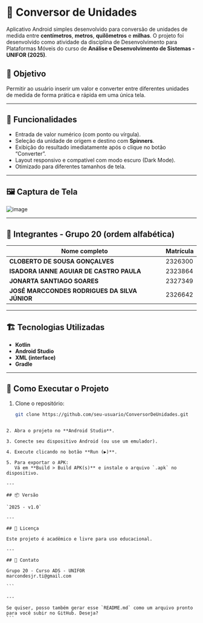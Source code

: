 # 📱 Conversor de Unidades

Aplicativo Android simples desenvolvido para conversão de unidades de medida entre **centímetros**, **metros**, **quilômetros** e **milhas**. O projeto foi desenvolvido como atividade da disciplina de Desenvolvimento para Plataformas Móveis do curso de **Análise e Desenvolvimento de Sistemas - UNIFOR (2025)**.

## 🎯 Objetivo

Permitir ao usuário inserir um valor e converter entre diferentes unidades de medida de forma prática e rápida em uma única tela.

---

## 🧪 Funcionalidades

- Entrada de valor numérico (com ponto ou vírgula).
- Seleção da unidade de origem e destino com **Spinners**.
- Exibição do resultado imediatamente após o clique no botão “Converter”.
- Layout responsivo e compatível com modo escuro (Dark Mode).
- Otimizado para diferentes tamanhos de tela.

---

## 🖼️ Captura de Tela

![image](https://github.com/user-attachments/assets/d6bf1ae6-6336-496f-909e-5e004072e2bf)



---

## 👥 Integrantes - Grupo 20 (ordem alfabética)

| Nome completo | Matrícula |
|---------------|-----------|
| **CLOBERTO DE SOUSA GONÇALVES** | 2326300 |
| **ISADORA IANNE AGUIAR DE CASTRO PAULA** | 2323864 |
| **JONARTA SANTIAGO SOARES** | 2327349 |
| **JOSÉ MARCCONDES RODRIGUES DA SILVA JÚNIOR** | 2326642 |

---

## 🏗️ Tecnologias Utilizadas

- **Kotlin**
- **Android Studio**
- **XML (interface)**
- **Gradle**

---

## 🚀 Como Executar o Projeto

1. Clone o repositório:
   ```bash
   git clone https://github.com/seu-usuario/ConversorDeUnidades.git
````

2. Abra o projeto no **Android Studio**.

3. Conecte seu dispositivo Android (ou use um emulador).

4. Execute clicando no botão **Run (▶)**.

5. Para exportar o APK:
   Vá em **Build > Build APK(s)** e instale o arquivo `.apk` no dispositivo.

---

## 📦 Versão

`2025 - v1.0`

---

## 📄 Licença

Este projeto é acadêmico e livre para uso educacional.

---

## 📧 Contato

Grupo 20 - Curso ADS - UNIFOR
marcondesjr.ti@gmail.com

```

---

Se quiser, posso também gerar esse `README.md` como um arquivo pronto para você subir no GitHub. Deseja?
```
